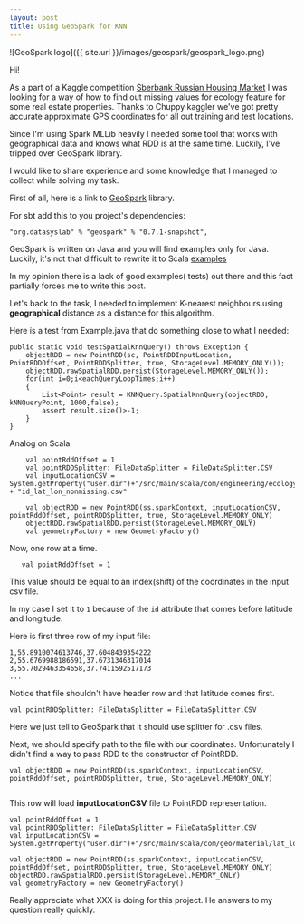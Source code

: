 ```yaml
---
layout: post
title: Using GeoSpark for KNN
---
```


![GeoSpark logo]({{ site.url }}/images/geospark/geospark_logo.png)


Hi! 

As a part of a Kaggle competition [Sberbank Russian Housing Market](https://www.kaggle.com/c/sberbank-russian-housing-market)
I was looking for a way of how to find out missing values for ecology feature for some real estate properties. 
Thanks to Chuppy kaggler we've got pretty accurate approximate GPS coordinates for all out training and test locations.

Since I'm using Spark MLLib heavily I needed some tool that works with geographical data and knows what RDD is at the same time.
Luckily, I've tripped over GeoSpark library.

I would like to share experience and some knowledge that I managed to collect while solving my task.

First of all, here is a link to [GeoSpark](https://github.com/DataSystemsLab/GeoSpark) library.

For sbt add this to you project's dependencies:

``` "org.datasyslab" % "geospark" % "0.7.1-snapshot", ```

GeoSpark is written on Java and you will find examples only for Java. Luckily, it's not that difficult to rewrite it to Scala
[examples](https://github.com/DataSystemsLab/GeoSpark/blob/master/core/src/main/java/org/datasyslab/geospark/showcase/Example.java) 

In my opinion there is a lack of good examples( tests) out there and this fact partially forces me to write this post.

Let's back to the task, I needed to implement K-nearest neighbours using **geographical** distance as a distance for this algorithm.

Here is a test from Example.java that do something close to what I needed:

``` 
public static void testSpatialKnnQuery() throws Exception {
    objectRDD = new PointRDD(sc, PointRDDInputLocation, PointRDDOffset, PointRDDSplitter, true, StorageLevel.MEMORY_ONLY());
    objectRDD.rawSpatialRDD.persist(StorageLevel.MEMORY_ONLY());
    for(int i=0;i<eachQueryLoopTimes;i++)
    {
        List<Point> result = KNNQuery.SpatialKnnQuery(objectRDD, kNNQueryPoint, 1000,false);
        assert result.size()>-1;
    }
}
```
    
    
Analog on Scala
    
``` 
    val pointRddOffset = 1
    val pointRDDSplitter: FileDataSplitter = FileDataSplitter.CSV
    val inputLocationCSV = System.getProperty("user.dir")+"/src/main/scala/com/engineering/ecology/" + "id_lat_lon_nonmissing.csv"

    val objectRDD = new PointRDD(ss.sparkContext, inputLocationCSV, pointRddOffset, pointRDDSplitter, true, StorageLevel.MEMORY_ONLY)
    objectRDD.rawSpatialRDD.persist(StorageLevel.MEMORY_ONLY)
    val geometryFactory = new GeometryFactory()
```   
   
Now, one row at a time. 
   
```
   val pointRddOffset = 1
``` 
   
This value should be equal to an index(shift) of the coordinates in the input csv file. 

In my case I set it to `1` because of the `id` attribute that comes before latitude and longitude.

Here is first three row of my input file:

```
1,55.8910074613746,37.6048439354222
2,55.6769988186591,37.6731346317014
3,55.7029463354658,37.7411592517173
...
```

Notice that file shouldn't have header row and that latitude comes first.

``` 
val pointRDDSplitter: FileDataSplitter = FileDataSplitter.CSV 
```

Here we just tell to GeoSpark that it should use splitter for .csv files.

Next, we should specify path to the file with our coordinates. Unfortunately I didn't find a way to pass RDD 
to the constructor of PointRDD.

```
val objectRDD = new PointRDD(ss.sparkContext, inputLocationCSV, pointRddOffset, pointRDDSplitter, true, StorageLevel.MEMORY_ONLY)
       
```
This row will load **inputLocationCSV** file to PointRDD representation.















```
val pointRddOffset = 1
val pointRDDSplitter: FileDataSplitter = FileDataSplitter.CSV
val inputLocationCSV = System.getProperty("user.dir")+"/src/main/scala/com/geo/material/lat_lon_with_material.csv"

val objectRDD = new PointRDD(ss.sparkContext, inputLocationCSV, pointRddOffset, pointRDDSplitter, true, StorageLevel.MEMORY_ONLY)
objectRDD.rawSpatialRDD.persist(StorageLevel.MEMORY_ONLY)
val geometryFactory = new GeometryFactory()
```

Really appreciate what XXX is doing for this project. He answers to my question really quickly. 